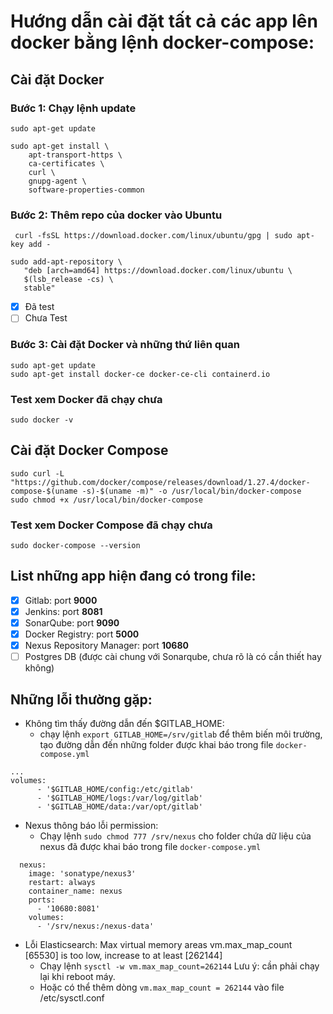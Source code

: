 # Hướng dẫn cài đặt tất cả các app lên docker bằng lệnh docker-compose:

## Cài đặt Docker
### Bước 1: Chạy lệnh update
```
sudo apt-get update

sudo apt-get install \
    apt-transport-https \
    ca-certificates \
    curl \
    gnupg-agent \
    software-properties-common
```
### Bước 2: Thêm repo của docker vào Ubuntu
```
 curl -fsSL https://download.docker.com/linux/ubuntu/gpg | sudo apt-key add -

sudo add-apt-repository \
   "deb [arch=amd64] https://download.docker.com/linux/ubuntu \
   $(lsb_release -cs) \
   stable"
```


- [x] Đã test
- [ ] Chưa Test
### Bước 3: Cài đặt Docker và những thứ liên quan
```
sudo apt-get update
sudo apt-get install docker-ce docker-ce-cli containerd.io
```
### Test xem Docker đã chạy chưa
```
sudo docker -v
```
## Cài đặt Docker Compose
```
sudo curl -L "https://github.com/docker/compose/releases/download/1.27.4/docker-compose-$(uname -s)-$(uname -m)" -o /usr/local/bin/docker-compose
sudo chmod +x /usr/local/bin/docker-compose
```
### Test xem Docker Compose đã chạy chưa
```
sudo docker-compose --version
```

## List những app hiện đang có trong file:
- [x] Gitlab:                     port **9000**
- [x] Jenkins:                    port **8081**
- [x] SonarQube:                  port **9090**
- [x] Docker Registry:            port **5000**
- [x] Nexus Repository Manager:   port **10680**
- [ ] Postgres DB (được cài chung với Sonarqube, chưa rõ là có cần thiết hay không)

## Những lỗi thường gặp:
- Không tìm thấy đường dẫn đến $GITLAB_HOME:
  - chạy lệnh `export GITLAB_HOME=/srv/gitlab` để thêm biến môi trường, tạo đường dẫn đến những folder được khai báo trong file `docker-compose.yml`
```
...
volumes:
      - '$GITLAB_HOME/config:/etc/gitlab'
      - '$GITLAB_HOME/logs:/var/log/gitlab'
      - '$GITLAB_HOME/data:/var/opt/gitlab'
```
      
- Nexus thông báo lỗi permission:
  - Chạy lệnh `sudo chmod 777 /srv/nexus` cho folder chứa dữ liệu của nexus đã được khai báo trong file ```docker-compose.yml```
```
  nexus:
    image: 'sonatype/nexus3'
    restart: always
    container_name: nexus
    ports:
      - '10680:8081'
    volumes:
      - '/srv/nexus:/nexus-data'
```

- Lỗi Elasticsearch: Max virtual memory areas vm.max_map_count [65530] is too low, increase to at least [262144]
  - Chạy lệnh  `sysctl -w vm.max_map_count=262144`
  Lưu ý: cần phải chạy lại khi reboot máy.
  - Hoặc có thể thêm dòng `vm.max_map_count = 262144` vào file /etc/sysctl.conf
